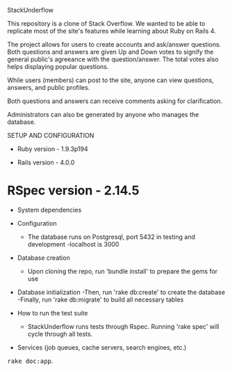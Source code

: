 
StackUnderflow

This repository is a clone of Stack Overflow. We wanted to be able to replicate most of the site's features while learning about Ruby on Rails 4. 

The project allows for users to create accounts and ask/answer questions. Both questions and answers are given Up and Down votes to signify the general public's agreeance with the question/answer. The total votes also helps displaying popular questions.

While users (members) can post to the site, anyone can view questions, answers, and public profiles.

Both questions and answers can receive comments asking for clarification.

Administrators can also be generated by anyone who manages the database.


SETUP AND CONFIGURATION

* Ruby version - 1.9.3p194

* Rails version - 4.0.0

# RSpec version - 2.14.5

* System dependencies

* Configuration
	- The database runs on Postgresql, port 5432 in testing and development
	-localhost is 3000

* Database creation
	- Upon cloning the repo, run 'bundle install' to prepare the gems for use

* Database initialization
	-Then, run 'rake db:create' to create the database
	-Finally, run 'rake db:migrate' to build all necessary tables

* How to run the test suite
	- StackUnderflow runs tests through Rspec. Running 'rake spec' will cycle through all tests.

* Services (job queues, cache servers, search engines, etc.)

<tt>rake doc:app</tt>.
